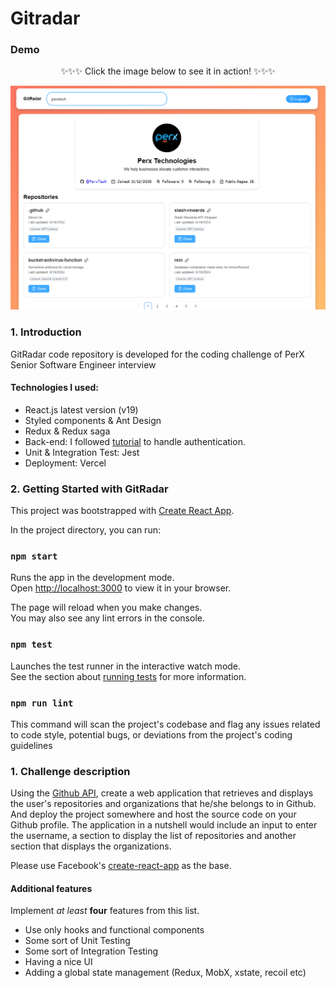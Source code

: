 # Gitradar

### Demo
<p align="center">
✨✨✨ Click the image below to see it in action! ✨✨✨
</p>

[![PerX Coding Challenge](demo.png)](https://youtu.be/AtIpTFbUJoA)

### 1. Introduction

GitRadar code repository is developed for the coding challenge of PerX Senior Software Engineer interview  

#### Technologies I used:
- React.js latest version (v19)
- Styled components & Ant Design
- Redux & Redux saga
- Back-end: I followed [tutorial](https://www.youtube.com/watch?v=rRn2EisxPl4) to handle authentication.
- Unit & Integration Test: Jest
- Deployment: Vercel
  
### 2. Getting Started with GitRadar
This project was bootstrapped with [Create React App](https://github.com/facebook/create-react-app).

In the project directory, you can run:

### `npm start`

Runs the app in the development mode.\
Open [http://localhost:3000](http://localhost:3000) to view it in your browser.

The page will reload when you make changes.\
You may also see any lint errors in the console.

### `npm test`

Launches the test runner in the interactive watch mode.\
See the section about [running tests](https://facebook.github.io/create-react-app/docs/running-tests) for more information.

### `npm run lint`

This command will scan the project's codebase and flag any issues related to code style, potential bugs, or deviations from the project's coding guidelines

### 1. Challenge description

Using the [Github API](https://developer.github.com/v3/), create a web application that retrieves and displays the user's repositories and
organizations that he/she belongs to in Github. And deploy the project somewhere
and host the source code on your Github profile. The application in a nutshell
would include an input to enter the username, a section to display the list of
repositories and another section that displays the organizations.

Please use Facebook's [create-react-app](https://create-react-app.dev/) as the
base.

#### Additional features
Implement *at least* **four** features from this list.

- Use only hooks and functional components
- Some sort of Unit Testing
- Some sort of Integration Testing
- Having a nice UI
- Adding a global state management (Redux, MobX, xstate, recoil etc)
